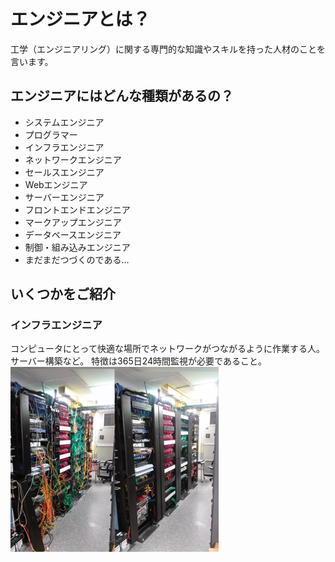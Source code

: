 # エンジニアとは？
工学（エンジニアリング）に関する専門的な知識やスキルを持った人材のことを言います。

## エンジニアにはどんな種類があるの？
- システムエンジニア
- プログラマー
- インフラエンジニア
- ネットワークエンジニア
- セールスエンジニア
- Webエンジニア
- サーバーエンジニア
- フロントエンドエンジニア
- マークアップエンジニア
- データベースエンジニア
- 制御・組み込みエンジニア
- まだまだつづくのである…

## いくつかをご紹介
### インフラエンジニア

コンピュータにとって快適な場所でネットワークがつながるように作業する人。サーバー構築など。
特徴は365日24時間監視が必要であること。
![サンマの塩焼き](./img/infra.png) 


